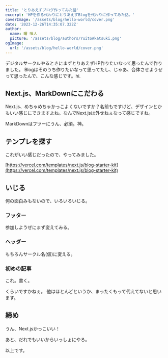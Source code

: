 ```yaml
---
title: 'とりあえずブログ作ってみた話'
excerpt: 'HPを作る代わりにとりあえずBlogを代わりに作ってみた話。'
coverImage: '/assets/blog/hello-world/cover.png'
date: '2023-12-26T14:35:07.322Z'
author:
  name: 曙 唯人
  picture: '/assets/blog/authors/YuitoAkatsuki.png'
ogImage:
  url: '/assets/blog/hello-world/cover.png'
---
```


デジタルサークルやるときにまずとりあえずHP作りたいなって思ったんで作りました。
Blogはそのうち作りたいなって思ってたし、じゃあ、合体させようぜって思ったんで、こんな感じです。hi.

## Next.js、MarkDownにこだわる

Next.js、めちゃめちゃかっこよくないですか？名前もですけど、デザインとかもいい感じにできますよね。なんでNext.jsは外せねぇなって感じですね。

MarkDownはフツーにうん、必須。神。

## テンプレを探す

これがいい感じだったので、やってみました。

[https://vercel.com/templates/next.js/blog-starter-kit](https://vercel.com/templates/next.js/blog-starter-kit)

## いじる

何の面白みもないので、いろいろいじる。

### フッター

参加しようぜにまず変えてみる。

### ヘッダー

もちろんサークル名(仮)に変える。

### 初めの記事

これ。書く。

くらいですかねぇ。
他はほとんどというか、まったくもって代えてないと思います。

## 締め

うん、Next.jsかっこいい！

あと、だれでもいいからいっしょにやろ。

以上です。